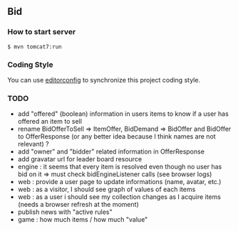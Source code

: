 ## Bid

### How to start server

    $ mvn tomcat7:run

### Coding Style

You can use [editorconfig](http://editorconfig.org) to synchronize this project coding style.

### TODO

 - add "offered" (boolean) information in users items to know if a user has offered an item to sell
 - rename BidOfferToSell => ItemOffer, BidDemand => BidOffer and BidOffer to OfferResponse (or any better idea because I think names are not relevant) ?
 - add "owner" and "bidder" related information in OfferResponse
 - add gravatar url for leader board resource
 - engine : it seems that every item is resolved even though no user has bid on it => must check bidEngineListener calls (see browser logs)
 - web : provide a user page to update informations (name, avatar, etc.)
 - web : as a visitor, I should see graph of values of each items
 - web : as a user i should see my collection changes as I acquire items (needs a browser refresh at the moment)
 - publish news with "active rules"
 - game : how much items / how much "value"

